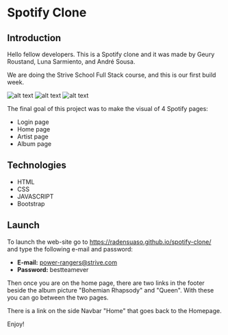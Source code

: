 # Spotify Clone

## Introduction

Hello fellow developers. This is a Spotify clone and it was made by Geury Roustand, Luna Sarmiento, and André Sousa.

We are doing the Strive School Full Stack course, and this is our first build week.

![alt text](./assets/readme-images/geury.jpeg)
![alt text](./assets/readme-images/luna.jpeg)
![alt text](./assets/readme-images/andre.jpeg)

The final goal of this project was to make the visual of 4 Spotify pages:

- Login page
- Home page
- Artist page
- Album page

## Technologies

- HTML
- CSS
- JAVASCRIPT
- Bootstrap

## Launch

To launch the web-site go to https://radensuaso.github.io/spotify-clone/ and type the following e-mail and password:

- **E-mail:** power-rangers@strive.com
- **Password:** bestteamever

Then once you are on the home page, there are two links in the footer beside the album picture "Bohemian Rhapsody" and "Queen". With these you can go between the two pages.

There is a link on the side Navbar "Home" that goes back to the Homepage.

Enjoy!
